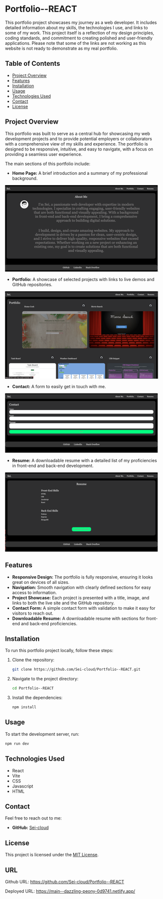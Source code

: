 # Portfolio--REACT

This portfolio project showcases my journey as a web developer. It includes detailed information about my skills, the technologies I use, and links to some of my work. This project itself is a reflection of my design principles, coding standards, and commitment to creating polished and user-friendly applications. Please note that some of the links are not working as this website is not ready to demonstrate as my real portfolio.

## Table of Contents

- [Project Overview](#project-overview)
- [Features](#features)
- [Installation](#installation)
- [Usage](#usage)
- [Technologies Used](#technologies-used)
- [Contact](#contact)
- [License](#license)

## Project Overview

This portfolio was built to serve as a central hub for showcasing my web development projects and to provide potential employers or collaborators with a comprehensive view of my skills and experience. The portfolio is designed to be responsive, intuitive, and easy to navigate, with a focus on providing a seamless user experience.

The main sections of this portfolio include:

- **Home Page:** A brief introduction and a summary of my professional background.

![About-me](./public/assets/screen-shots/About-me.png)

- **Portfolio:** A showcase of selected projects with links to live demos and GitHub repositories.

![Portfolio](./public/assets/screen-shots/Portfolio.png)

- **Contact:** A form to easily get in touch with me.

![Contact](./public/assets/screen-shots/Contact.png)

- **Resume:** A downloadable resume with a detailed list of my proficiencies in front-end and back-end development.

![Resume](./public/assets/screen-shots/Resume.png)

## Features

- **Responsive Design:** The portfolio is fully responsive, ensuring it looks great on devices of all sizes.
- **Navigation:** Smooth navigation with clearly defined sections for easy access to information.
- **Project Showcase:** Each project is presented with a title, image, and links to both the live site and the GitHub repository.
- **Contact Form:** A simple contact form with validation to make it easy for visitors to reach out.
- **Downloadable Resume:** A downloadable resume with sections for front-end and back-end proficiencies.

## Installation

To run this portfolio project locally, follow these steps:

1. Clone the repository:
    ```bash
    git clone https://github.com/Sei-cloud/Portfolio--REACT.git
    ```
2. Navigate to the project directory:
    ```bash
    cd Portfolio--REACT
    ```
3. Install the dependencies:
    ```bash
    npm install
    ```

## Usage

To start the development server, run:

```bash
npm run dev
```

## Technologies Used

* React
* Vite
* CSS
* Javascript
* HTML

## Contact

Feel free to reach out to me:

- **GitHub:** [Sei-cloud](https://github.com/Sei-cloud)

## License

This project is licensed under the [MIT License](https://opensource.org/licenses/MIT).

## URL

Github URL: https://github.com/Sei-cloud/Portfolio--REACT

Deployed URL: https://main--dazzling-peony-0d9741.netlify.app/